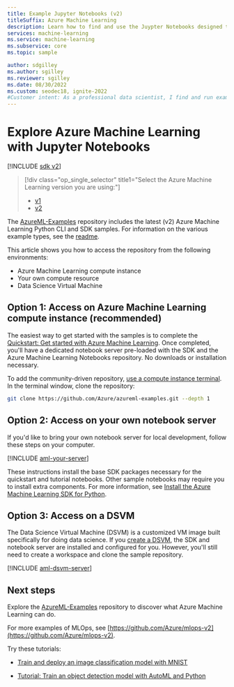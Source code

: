 ```yaml
---
title: Example Jupyter Notebooks (v2)
titleSuffix: Azure Machine Learning
description: Learn how to find and use the Juypter Notebooks designed to help you explore the SDK (v2) and serve as models for your own machine learning projects.
services: machine-learning
ms.service: machine-learning
ms.subservice: core
ms.topic: sample

author: sdgilley
ms.author: sgilley
ms.reviewer: sgilley
ms.date: 08/30/2022
ms.custom: seodec18, ignite-2022
#Customer intent: As a professional data scientist, I find and run example Jupyter Notebooks for Azure Machine Learning.
---
```


# Explore Azure Machine Learning with Jupyter Notebooks

[!INCLUDE [sdk v2](../../includes/machine-learning-sdk-v2.md)]
> [!div class="op_single_selector" title1="Select the Azure Machine Learning version you are using:"]
> * [v1](<v1/samples-notebooks-v1.md>)
> * [v2](samples-notebooks.md)

The [AzureML-Examples](https://github.com/Azure/azureml-examples) repository includes the latest (v2) Azure Machine Learning Python CLI and SDK samples. For information on the various example types, see the [readme](https://github.com/Azure/azureml-examples#azure-machine-learning-examples).

This article shows you how to access the repository from the following environments:

- Azure Machine Learning compute instance
- Your own compute resource
- Data Science Virtual Machine


## Option 1: Access on Azure Machine Learning compute instance (recommended)

The easiest way to get started with the samples is to complete the [Quickstart: Get started with Azure Machine Learning](quickstart-create-resources.md). Once completed, you'll have a dedicated notebook server pre-loaded with the SDK and the Azure Machine Learning Notebooks repository. No downloads or installation necessary.

To add the community-driven repository, [use a compute instance terminal](how-to-access-terminal.md).  In the terminal window, clone the repository:

```bash
git clone https://github.com/Azure/azureml-examples.git --depth 1
```

## Option 2: Access on your own notebook server

If you'd like to bring your own notebook server for local development, follow these steps on your computer.

[!INCLUDE [aml-your-server](../../includes/aml-your-server-v2.md)]

These instructions install the base SDK packages necessary for the quickstart and tutorial notebooks. Other sample notebooks may require you to install extra components. For more information, see [Install the Azure Machine Learning SDK for Python](https://aka.ms/sdk-v2-install).


## Option 3: Access on a DSVM

The Data Science Virtual Machine (DSVM) is a customized VM image built specifically for doing data science. If you [create a DSVM](how-to-configure-environment.md#local-and-dsvm-only-create-a-workspace-configuration-file), the SDK and notebook server are installed and configured for you. However, you'll still need to create a workspace and clone the sample repository.

[!INCLUDE [aml-dsvm-server](../../includes/aml-dsvm-server-v2.md)]

## Next steps

Explore the [AzureML-Examples](https://github.com/Azure/azureml-examples) repository to discover what Azure Machine Learning can do.

For more examples of MLOps, see [https://github.com/Azure/mlops-v2](https://github.com/Azure/mlops-v2).

Try these tutorials:

- [Train and deploy an image classification model with MNIST](tutorial-train-deploy-notebook.md)

- [Tutorial: Train an object detection model with AutoML and Python](tutorial-auto-train-image-models.md)
